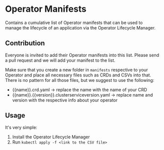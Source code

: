 # Operator Manifests

Contains a cumulative list of Operator manifests that can be used to manage the lifecycle of an application via the Operator Lifecycle Manager.

## Contribution

Everyone is invited to add their Operator manifests into this list. Please send a pull request and we will add your manifest to the list.

Make sure that you create a new folder in `manifests` respective to your Operator and place all necessary files such as CRDs and CSVs into that. There is no pattern for all those files, but we suggest to use the following:
* {{name}}.crd.yaml -> replace the name with the name of your CRD
* {{name}}.{{version}}.clusterserviceversion.yaml -> replace name and version with the respective info about your operator

## Usage

It's very simple:

1. Install the Operator Lifecycle Manager
2. Run `kubectl apply -f <link to the CSV file>`
